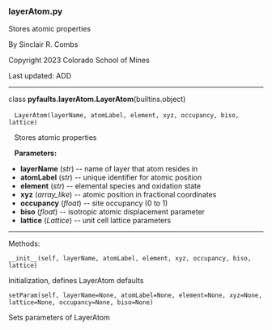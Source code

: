 ### layerAtom.py

Stores atomic properties

By Sinclair R. Combs

Copyright 2023 Colorado School of Mines

Last updated: ADD

---
class **pyfaults.layerAtom.LayerAtom**(builtins.object)

&nbsp;&nbsp; `LayerAtom(layerName, atomLabel, element, xyz, occupancy, biso, lattice)`

&nbsp;&nbsp; Stores atomic properties

&nbsp;&nbsp; **Parameters:**

* **layerName** (*str*) -- name of layer that atom resides in
* **atomLabel** (*str*) -- unique identifier for atomic position
* **element** (*str*) -- elemental species and oxidation state
* **xyz** (*array_like*) -- atomic position in fractional coordinates
* **occupancy** (*float*) -- site occupancy (0 to 1)
* **biso** (*float*) -- isotropic atomic displacement parameter
* **lattice** (*Lattice*) -- unit cell lattice parameters

---
Methods:

`__init__(self, layerName, atomLabel, element, xyz, occupancy, biso, lattice)`

Initialization, defines LayerAtom defaults

`setParam(self, layerName=None, atomLabel=None, element=None, xyz=None, lattice=None, occupancy=None, biso=None)`

Sets parameters of LayerAtom
